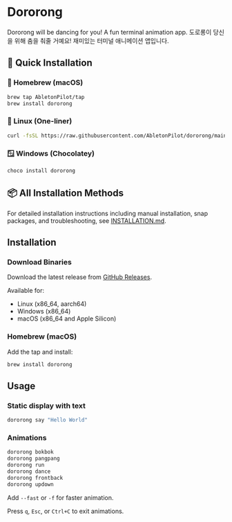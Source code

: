 # Dororong

Dororong will be dancing for you! A fun terminal animation app.
도로롱이 당신을 위해 춤을 춰줄 거예요! 재미있는 터미널 애니메이션 앱입니다.

## 🚀 Quick Installation

### 🍺 Homebrew (macOS)
```bash
brew tap AbletonPilot/tap
brew install dororong
```

### 🐧 Linux (One-liner)
```bash
curl -fsSL https://raw.githubusercontent.com/AbletonPilot/dororong/main/install/install.sh | bash
```

### 🪟 Windows (Chocolatey)
```powershell
choco install dororong
```

## 📦 All Installation Methods

For detailed installation instructions including manual installation, snap packages, and troubleshooting, see [INSTALLATION.md](INSTALLATION.md).

## Installation

### Download Binaries

Download the latest release from [GitHub Releases](https://github.com/AbletonPilot/dororong/releases).

Available for:
- Linux (x86_64, aarch64)
- Windows (x86_64)
- macOS (x86_64 and Apple Silicon)

### Homebrew (macOS)

Add the tap and install:

```bash
brew install dororong
```

## Usage

### Static display with text
```bash
dororong say "Hello World"
```

### Animations
```bash
dororong bokbok
dororong pangpang
dororong run
dororong dance
dororong frontback
dororong updown
```

Add `--fast` or `-f` for faster animation.

Press `q`, `Esc`, or `Ctrl+C` to exit animations.
